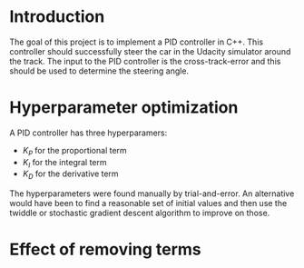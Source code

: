 # Introduction

The goal of this project is to implement a PID controller in C++. This controller should successfully steer the car in the Udacity simulator around the track. The input to the PID controller is the cross-track-error and this should be used to determine the steering angle.

# Hyperparameter optimization

A PID controller has three hyperparamers:

+ $K_P$ for the proportional term
+ $K_I$ for the integral term
+ $K_D$ for the derivative term

The hyperparameters were found manually by trial-and-error. An alternative would have been to find a reasonable set of initial values and then use the twiddle or stochastic gradient descent algorithm to improve on those.

# Effect of removing terms


